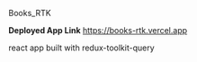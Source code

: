 Books_RTK

**Deployed App Link** https://books-rtk.vercel.app

react app built with redux-toolkit-query